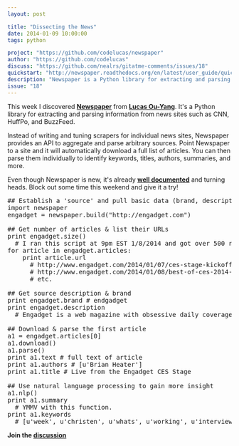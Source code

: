 ```yaml
---
layout: post

title: "Dissecting the News"
date: 2014-01-09 10:00:00
tags: python

project: "https://github.com/codelucas/newspaper"
author: "https://github.com/codelucas"
discuss: "https://github.com/nealrs/gitatme-comments/issues/18"
quickstart: "http://newspaper.readthedocs.org/en/latest/user_guide/quickstart.html"
description: "Newspaper is a Python library for extracting and parsing article information from your favorite news sources"
issue: "18"
---
```


This week I discovered <strong><a href="{{ page.project }}" target="_blank" title="Newspaper on GitHub">Newspaper</a></strong> from <strong><a href="{{ page.author }}" target="_blank" title="Lucas Ou-Yang on GitHub">Lucas Ou-Yang</a></strong>. It's a Python library for extracting and parsing information from news sites such as CNN, HuffPo, and BuzzFeed.

Instead of writing and tuning scrapers for individual news sites, Newspaper provides an API to aggregate and parse arbitrary sources. Point Newspaper to a site and it will automatically download a full list of articles. You can then parse them individually to identify keywords, titles, authors, summaries, and more.

Even though Newspaper is new, it's already <strong><a href="{{ page.quickstart }}" target="_blank" title="Newspaper Quickstart">well documented</a></strong> and turning heads. Block out some time this weekend and give it a try!

<pre class="prettyprint lang-python">
## Establish a 'source' and pull basic data (brand, description, articles, etc)
import newspaper
engadget = newspaper.build("http://engadget.com")

## Get number of articles & list their URLs
print engadget.size() 
  # I ran this script at 9pm EST 1/8/2014 and got over 500 results due to CES coverage
for article in engadget.articles:
	print article.url
	  # http://www.engadget.com/2014/01/07/ces-stage-kickoff/ [0]
	  # http://www.engadget.com/2014/01/08/best-of-ces-2014-finalists/ [1]
	  # etc.

## Get source description & brand
print engadget.brand # endgadget
print engadget.description	
  # Engadget is a web magazine with obsessive daily coverage of everything new in gadgets and consumer electronics

## Download & parse the first article
a1 = engadget.articles[0] 
a1.download()
a1.parse()
print a1.text # full text of article
print a1.authors # [u'Brian Heater']
print a1.title # Live from the Engadget CES Stage

## Use natural language processing to gain more insight
a1.nlp()
print a1.summary 
  # YMMV with this function.
print a1.keywords
  # [u'week', u'christen', u'whats', u'working', u'interviews', u'engadget', u'live', u'doesnt', u'ces', u'open', u'event', u'stage']
</pre>

<p><strong>Join the <a class = "nodeco" href="{{ page.url }}#comments" title="Discuss this issue of Git @ Me online"><i class="icon-comments icon-large "></i> discussion</a></strong></p>